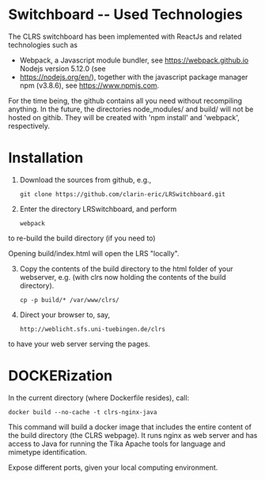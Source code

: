 # Switchboard -- Used Technologies

The CLRS switchboard has been implemented with ReactJs and related technologies such as

- Webpack, a Javascript module bundler, see https://webpack.github.io Nodejs version 5.12.0 (see
- https://nodejs.org/en/), together with the javascript package manager npm (v3.8.6), see https://www.npmjs.com.

For the time being, the github contains all you need without recompiling anything. 
In the future, the directories node_modules/ and build/ will not be hosted on githib. They will be created with
'npm install' and 'webpack', respectively.

# Installation

1. Download the sources from github, e.g.,

   ```git clone https://github.com/clarin-eric/LRSwitchboard.git```

2. Enter the directory LRSwitchboard, and perform

   ```webpack ```
   

to re-build the build directory (if you need to)

   Opening build/index.html will open the LRS "locally".

3. Copy the contents of the build directory to the html folder of your webserver, e.g. (with clrs
now holding the contents of the build directory).

   ```cp -p build/* /var/www/clrs/```
   
4. Direct your browser to, say,

   ```http://weblicht.sfs.uni-tuebingen.de/clrs```

to have your web server serving the pages.


# DOCKERization

In the current directory (where Dockerfile resides), call:

   ```docker build --no-cache -t clrs-nginx-java```

This command will build a docker image that includes the entire content of the build directory (the
CLRS webpage).  It runs nginx as web server and has access to Java for running the Tika Apache
tools for language and mimetype identification.

Expose different ports, given your local computing environment.
